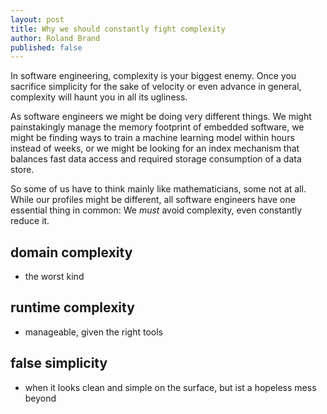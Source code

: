 ```yaml
---
layout: post
title: Why we should constantly fight complexity
author: Roland Brand
published: false
---
```


In software engineering, complexity is your biggest enemy. Once you sacrifice simplicity for the
sake of velocity or even advance in general, complexity will haunt you in all its ugliness.

As software engineers we might be doing very different things. We might painstakingly manage
the memory footprint of embedded software, we might be finding ways to train a machine
learning model within hours instead of weeks, or we might be looking for an index mechanism that 
balances fast data access and required storage consumption of a data store.

So some of us have to think mainly like mathematicians, some not at all.
While our profiles might be different, all software engineers have one essential thing
in common: We *must* avoid complexity, even constantly reduce it.

## domain complexity
* the worst kind

## runtime complexity
* manageable, given the right tools

## false simplicity
* when it looks clean and simple on the surface, but ist a hopeless mess beyond
